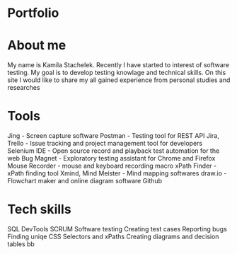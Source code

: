 # Portfolio
# About me
My name is Kamila Stachelek. 
Recently I have started to interest of software testing. 
My goal is to develop testing knowlage and technical skills. 
On this site I would like to share my all gained experience from personal studies and researches
# Tools 
Jing - Screen capture software
Postman - Testing tool for REST API
Jira, Trello - Issue tracking and project management tool for developers
Selenium IDE - Open source record and playback test automation for the web
Bug Magnet - Exploratory testing assistant for Chrome and Firefox
Mouse Recorder - mouse and keyboard recording macro
xPath Finder - xPath finding tool
Xmind, Mind Meister - Mind mapping softwares
draw.io - Flowchart maker and online diagram software
Github
# Tech skills
SQL
DevTools
SCRUM
Software testing
Creating test cases
Reporting bugs
Finding uniqe CSS Selectors and xPaths
Creating diagrams and decision tables bb

